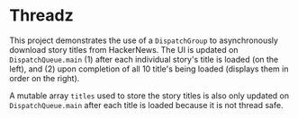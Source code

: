 # ThreadzThis project demonstrates the use of a `DispatchGroup` to asynchronously download story titles from HackerNews. The UI is updated on `DispatchQueue.main` (1) after each individual story's title is loaded (on the left), and (2) upon completion of all 10 title's being loaded (displays them in order on the right).A mutable array `titles` used to store the story titles is also only updated on `DispatchQueue.main` after each title is loaded because it is not thread safe. 